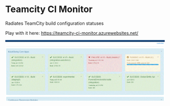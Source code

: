 Teamcity CI Monitor
===================

Radiates TeamCity build configuration statuses

Play with it here: https://teamcity-ci-monitor.azurewebsites.net/


![Alt text](/screen.gif "")
